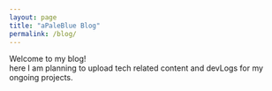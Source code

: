 ```yaml
---
layout: page
title: "aPaleBlue Blog"
permalink: /blog/
---
```


Welcome to my blog!<br>
here I am planning to upload tech related content and devLogs for my ongoing projects.
